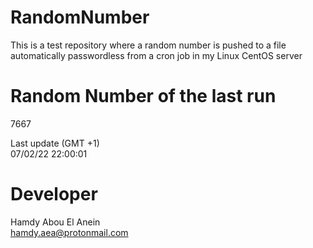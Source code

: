 # RandomNumber    
This is a test repository where a random number is pushed to a file automatically passwordless from a cron job in my Linux CentOS server    
# Random Number of the last run   
7667
      
Last update (GMT +1)    
07/02/22 22:00:01
# Developer    
Hamdy Abou El Anein   
hamdy.aea@protonmail.com
